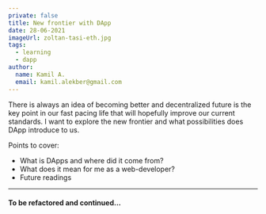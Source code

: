 ```yaml
---
private: false
title: New frontier with DApp
date: 28-06-2021
imageUrl: zoltan-tasi-eth.jpg
tags:
  - learning
  - dapp
author:
  name: Kamil A.
  email: kamil.alekber@gmail.com
---
```


There is always an idea of becoming better and decentralized future is the key point in our fast pacing life that will hopefully improve our current standards. I want to explore the new frontier and what possibilities does DApp introduce to us.

Points to cover:

- What is DApps and where did it come from?
- What does it mean for me as a web-developer?
- Future readings

---

#### To be refactored and continued...
